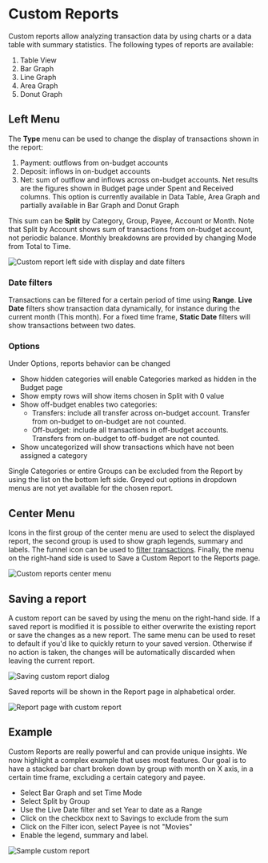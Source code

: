 # Custom Reports

Custom reports allow analyzing transaction data by using charts or a data table with summary statistics. The following types of reports are available:

1. Table View
2. Bar Graph
3. Line Graph
4. Area Graph
5. Donut Graph

## Left Menu

The **Type** menu can be used to change the display of transactions shown in the report:
1. Payment: outflows from on-budget accounts
2. Deposit: inflows in on-budget accounts
3. Net: sum of outflow and inflows across on-budget accounts. Net results are the figures shown in Budget page under Spent and Received columns. This option is currently available in Data Table, Area Graph and partially available in Bar Graph and Donut Graph

This sum can be **Split** by Category, Group, Payee, Account or Month.
Note that Split by Account shows sum of transactions from on-budget account, not periodic balance.
Monthly breakdowns are provided by changing Mode from Total to Time.

![Custom report left side with display and date filters](/img/reports/cr-left-menu.png)

### Date filters

Transactions can be filtered for a certain period of time using **Range**. **Live Date** filters show transaction data dynamically, for instance during the current month (This month). For a fixed time frame, **Static Date** filters will show transactions between two dates.

### Options

Under Options, reports behavior can be changed

* Show hidden categories will enable Categories marked as hidden in the Budget page
* Show empty rows will show items chosen in Split with 0 value
* Show off-budget enables two categories:
	* Transfers: include all transfer across on-budget account. Transfer from on-budget to on-budget are not counted.
	* Off-budget: include all transactions in off-budget accounts. Transfers from on-budget to off-budget are not counted.
* Show uncategorized will show transactions which have not been assigned a category

Single Categories or entire Groups can be excluded from the Report by using the list on the bottom left side.
Greyed out options in dropdown menus are not yet available for the chosen report.

## Center Menu

Icons in the first group of the center menu are used to select the displayed report, the second group is used to show graph legends, summary and labels. The funnel icon can be used to [filter transactions](/docs/transactions/filters.md). Finally, the menu on the right-hand side is used to Save a Custom Report to the Reports page.

![Custom reports center menu](/img/reports/cr-center-menu.png)

## Saving a report

A custom report can be saved by using the menu on the right-hand side. If a saved report is modified it is possible to either overwrite the existing report or save the changes as a new report. The same menu can be used to reset to default if you'd like to quickly return to your saved version. Otherwise if no action is taken, the changes will be automatically discarded when leaving the current report.

![Saving custom report dialog](/img/reports/cr-save.png)

Saved reports will be shown in the Report page in alphabetical order.

![Report page with custom report](/img/reports/cr-page.png)

## Example

Custom Reports are really powerful and can provide unique insights. We now highlight a complex example that uses most features. Our goal is to have a stacked bar chart broken down by group with month on X axis, in a certain time frame, excluding a certain category and payee.

* Select Bar Graph and set Time Mode
* Select Split by Group
* Use the Live Date filter and set Year to date as a Range
* Click on the checkbox next to Savings to exclude from the sum
* Click on the Filter icon, select Payee is not "Movies"
* Enable the legend, summary and label.

![Sample custom report](/img/reports/cr-example.png)

